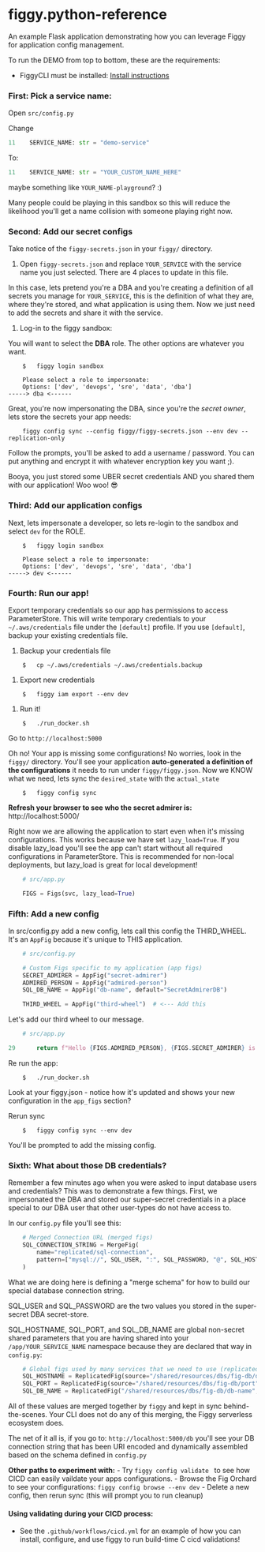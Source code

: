 # figgy.python-reference 
An example Flask application demonstrating how you can leverage Figgy for application config management.

To run the DEMO from top to bottom, these are the requirements:

- FiggyCLI must be installed: [Install instructions](https://www.figgy.dev/docs/getting-started/install.html)

### First: Pick a service name:
Open `src/config.py`

Change
```python
11    SERVICE_NAME: str = "demo-service"
```
To:

```python
11    SERVICE_NAME: str = "YOUR_CUSTOM_NAME_HERE"
```

maybe something like `YOUR_NAME-playground`? :)

Many people could be playing in this sandbox so this will reduce the likelihood you'll get a name collision with someone
playing right now. 

### Second: Add our secret configs
Take notice of the `figgy-secrets.json` in your `figgy/` directory.

1. Open `figgy-secrets.json` and replace `YOUR_SERVICE` with the service name you just selected. There are 4 places to update in this file.

In this case, lets pretend you're a DBA and you're creating a definition of all secrets you manage for `YOUR_SERVICE`,
this is the definition of what they are, where they're stored, and what application is using them. 
Now we just need to add the secrets and share it with the service.

1. Log-in to the figgy sandbox:

You will want to select the **DBA** role. The other options are whatever you want.
 
```console
    $   figgy login sandbox

    Please select a role to impersonate:
    Options: ['dev', 'devops', 'sre', 'data', 'dba']
-----> dba <------
```

Great, you're now impersonating the DBA, since you're the *secret owner*, lets store the secrets your app needs:
```console
    figgy config sync --config figgy/figgy-secrets.json --env dev --replication-only
```

Follow the prompts, you'll be asked to add a username / password. You can put anything and encrypt it with whatever
encryption key you want ;). 

Booya, you just stored some UBER secret credentials AND you shared them with our application! Woo woo! :sunglasses:

### Third: Add our application configs
Next, lets impersonate a developer, so lets re-login to the sandbox and select `dev` for the ROLE.

```console
    $   figgy login sandbox

    Please select a role to impersonate:
    Options: ['dev', 'devops', 'sre', 'data', 'dba']
-----> dev <------
```

### Fourth: Run our app!
Export temporary credentials so our app has permissions to access ParameterStore. This will write temporary credentials 
to your `~/.aws/credentials` file under the `[default]` profile. If you use `[default]`, backup your existing credentials file. 

1. Backup your credentials file
```console
    $   cp ~/.aws/credentials ~/.aws/credentials.backup
```

1. Export new credentials
```
    $   figgy iam export --env dev
```

1. Run it! 
```
    $   ./run_docker.sh
```

Go to `http://localhost:5000`

Oh no! Your app is missing some configurations! No worries, look in the `figgy/` directory. You'll see your application
**auto-generated a definition of the configurations** it needs to run under `figgy/figgy.json`. Now we KNOW what we need,
lets sync the `desired_state` with the `actual_state`

```console
    $   figgy config sync 
```

**Refresh your browser to see who the secret admirer is:** http://localhost:5000/

Right now we are allowing the application to start even when it's missing configurations. 
This works because we have set `lazy_load=True`. If you disable lazy_load you'll see the app can't start without all required
configurations in ParameterStore. This is recommended for non-local deployments, but lazy_load is great for local 
development!

```python
    # src/app.py

    FIGS = Figs(svc, lazy_load=True)
```

### Fifth: Add a new config

In src/config.py add a new config, lets call this config the THIRD_WHEEL. It's an `AppFig` because it's unique to THIS application.
```python
    # src/config.py

    # Custom Figs specific to my application (app figs)
    SECRET_ADMIRER = AppFig("secret-admirer")
    ADMIRED_PERSON = AppFig("admired-person")
    SQL_DB_NAME = AppFig("db-name", default="SecretAdmirerDB")

    THIRD_WHEEL = AppFig("third-wheel")  # <--- Add this
```

Let's add our third wheel to our message.
```python
    # src/app.py

29      return f"Hello {FIGS.ADMIRED_PERSON}, {FIGS.SECRET_ADMIRER} is admiring you! {FIGS.THIRD_WHEEL} is super jealous."
```

Re run the app:
```console
    $   ./run_docker.sh
```

Look at your figgy.json - notice how it's updated and shows your new configuration in the `app_figs` section?

Rerun sync
```console
    $   figgy config sync --env dev 
```

You'll be prompted to add the missing config.

### Sixth: What about those DB credentials?

Remember a few minutes ago when you were asked to input database users and credentials? This was to demonstrate a few things.
First, we impersonated the DBA and stored our super-secret credentials in a place special to our DBA user that other
user-types do not have access to. 

In our `config.py` file you'll see this:
```python
    # Merged Connection URL (merged figs)
    SQL_CONNECTION_STRING = MergeFig(
        name="replicated/sql-connection",
        pattern=["mysql://", SQL_USER, ":", SQL_PASSWORD, "@", SQL_HOSTNAME, ":", SQL_PORT, "/", SQL_DB_NAME]
    )
```

What we are doing here is defining a "merge schema" for how to build our special database connection string.

SQL_USER and SQL_PASSWORD are the two values you stored in the super-secret DBA secret-store. 

SQL_HOSTNAME, SQL_PORT, and SQL_DB_NAME are global non-secret shared parameters that you are having shared into your 
`/app/YOUR_SERVICE_NAME` namespace because they are declared that way in `config.py`:

```python
    # Global figs used by many services that we need to use (replicated figs)
    SQL_HOSTNAME = ReplicatedFig(source="/shared/resources/dbs/fig-db/dns", name="replicated/sql/hostname")
    SQL_PORT = ReplicatedFig(source="/shared/resources/dbs/fig-db/port", name="replicated/sql/port")
    SQL_DB_NAME = ReplicatedFig("/shared/resources/dbs/fig-db/db-name", name="replicated/sql/db-name")
```

All of these values are merged together by `figgy` and kept in sync behind-the-scenes. Your CLI does not do any of this 
merging, the Figgy serverless ecosystem does. 

The net of it all is, if you go to: `http://localhost:5000/db` you'll see your DB connection string that has been URI encoded
and dynamically assembled based on the schema defined in `config.py`


**Other paths to experiment with:**
    - Try `figgy config validate ` to see how CICD can easily vaildate your apps configurations.
    - Browse the Fig Orchard to see your configurations: `figgy config browse --env dev`
    - Delete a new config, then rerun sync (this will prompt you to run cleanup)
            
#### Using validating during your CICD process:
- See the `.github/workflows/cicd.yml` for an example of how you can install, configure, and use figgy to run build-time C
cicd validations!
